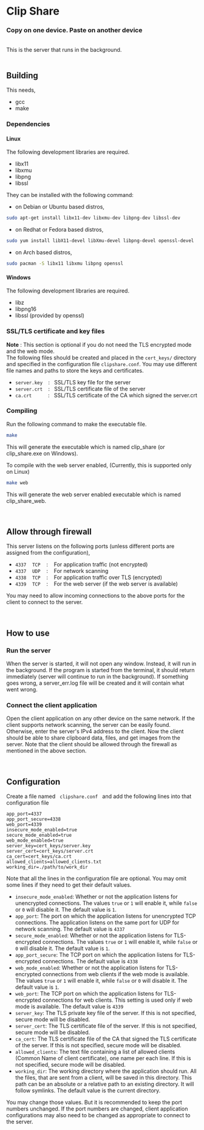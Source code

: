 # Clip Share
### Copy on one device. Paste on another device

<br>
This is the server that runs in the background.
<br>
<br>

## Building
This needs,
* gcc
* make

### Dependencies
#### Linux
The following development libraries are required.
* libx11
* libxmu
* libpng
* libssl

They can be installed with the following command:

* on Debian or Ubuntu based distros,
```bash
sudo apt-get install libx11-dev libxmu-dev libpng-dev libssl-dev
```

* on Redhat or Fedora based distros,
```bash
sudo yum install libX11-devel libXmu-devel libpng-devel openssl-devel
```

* on Arch based distros,
```bash
sudo pacman -S libx11 libxmu libpng openssl
```

#### Windows
The following development libraries are required.
* libz
* libpng16
* libssl (provided by openssl)

### SSL/TLS certificate and key files
**Note** : This section is optional if you do not need the TLS encrypted mode and the web mode.
<br>
The following files should be created and placed in the `cert_keys/` directory and specified in the configuration file `clipshare.conf`. You may use different file names and paths to store the keys and certificates.
* ``server.key`` &ensp; : &nbsp; SSL/TLS key file for the server
* ``server.crt`` &ensp; : &nbsp; SSL/TLS certificate file of the server
* ``ca.crt`` &emsp;&emsp;&ensp; : &nbsp; SSL/TLS certificate of the CA which signed the server.crt

### Compiling
Run the following command to make the executable file.
```bash
make
```
This will generate the executable which is named clip_share (or clip_share.exe on Windows).

To compile with the web server enabled, (Currently, this is supported only on Linux)
```bash
make web
```
This will generate the web server enabled executable which is named clip_share_web.

<br>

## Allow through firewall
This server listens on the following ports (unless different ports are assigned from the configuration),

* ``4337`` &nbsp;&nbsp; ``TCP`` &nbsp;&nbsp; : &nbsp;&nbsp; For application traffic (not encrypted)
* ``4337`` &nbsp;&nbsp; ``UDP`` &nbsp;&nbsp; : &nbsp;&nbsp; For network scanning
* ``4338`` &nbsp;&nbsp; ``TCP`` &nbsp;&nbsp; : &nbsp;&nbsp; For application traffic over TLS (encrypted)
* ``4339`` &nbsp;&nbsp; ``TCP`` &nbsp;&nbsp; : &nbsp;&nbsp; For the web server (if the web server is available)

You may need to allow incoming connections to the above ports for the client to connect to the server.

<br>

## How to use
### Run the server

When the server is started, it will not open any window. Instead, it will run in the background.
If the program is started from the terminal, it should return immediately (server will continue to run in the background).
If something goes wrong, a server_err.log file will be created and it will contain what went wrong.

### Connect the client application

Open the client application on any other device on the same network.
If the client supports network scanning, the server can be easily found. Otherwise, enter the server's IPv4 address to the client.
Now the client should be able to share clipboard data, files, and get images from the server.
Note that the client should be allowed through the firewall as mentioned in the above section.

<br>

## Configuration
Create a file named &nbsp; ``clipshare.conf`` &nbsp; and add the following lines into that configuration file

```properties
app_port=4337
app_port_secure=4338
web_port=4339
insecure_mode_enabled=true
secure_mode_enabled=true
web_mode_enabled=true
server_key=cert_keys/server.key
server_cert=cert_keys/server.crt
ca_cert=cert_keys/ca.crt
allowed_clients=allowed_clients.txt
working_dir=./path/to/work_dir
```

Note that all the lines in the configuration file are optional. You may omit some lines if they need to get their default values.

* `insecure_mode_enabled`: Whether or not the application listens for unencrypted connections. The values `true` or `1` will enable it, while `false` or `0` will disable it. The default value is `1`.
* `app_port`: The port on which the application listens for unencrypted TCP connections. The application listens on the same port for UDP for network scanning. The default value is `4337`
* `secure_mode_enabled`: Whether or not the application listens for TLS-encrypted connections. The values `true` or `1` will enable it, while `false` or `0` will disable it. The default value is `1`.
* `app_port_secure`: The TCP port on which the application listens for TLS-encrypted connections. The default value is `4338`
* `web_mode_enabled`: Whether or not the application listens for TLS-encrypted connections from web clients if the web mode is available. The values `true` or `1` will enable it, while `false` or `0` will disable it. The default value is `1`.
* `web_port`: The TCP port on which the application listens for TLS-encrypted connections for web clients. This setting is used only if web mode is available. The default value is `4339`
* `server_key`: The TLS private key file of the server. If this is not specified, secure mode will be disabled.
* `server_cert`: The TLS certificate file of the server. If this is not specified, secure mode will be disabled.
* `ca_cert`: The TLS certificate file of the CA that signed the TLS certificate of the server. If this is not specified, secure mode will be disabled.
* `allowed_clients`: The text file containing a list of allowed clients (Common Name of client certificate), one name per each line. If this is not specified, secure mode will be disabled.
* `working_dir`: The working directory where the application should run. All the files, that are sent from a client, will be saved in this directory. This path can be an absolute or a relative path to an existing directory. It will follow symlinks. The default value is the current directory.

You may change those values. But it is recommended to keep the port numbers unchanged. If the port numbers are changed, client application configurations may also need to be changed as appropriate to connect to the server.
